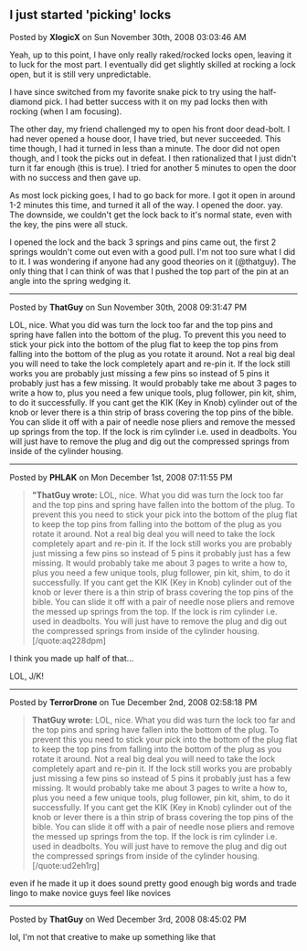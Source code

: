 ## I just started 'picking' locks
Posted by **XlogicX** on Sun November 30th, 2008 03:03:46 AM

Yeah, up to this point, I have only really raked/rocked locks open, leaving it
to luck for the most  part. I eventually did get slightly skilled at rocking a
lock open, but it is still very unpredictable.

I have since switched from my favorite snake pick to try using the half-diamond
pick. I had better success with it on my pad locks then with rocking (when I am
focusing).

The other day, my friend challenged my to open his front door dead-bolt. I had
never opened a house door, I have tried, but never succeeded. This time though,
I had it turned in less than a minute. The door did not open though, and I took
the picks out in defeat. I then rationalized that I just didn't turn it far
enough (this is true). I tried for another 5 minutes to open the door with no
success and then gave up.

As most lock picking goes, I had to go back for more. I got it open in around
1-2 minutes this time, and turned it all of the way. I opened the door. yay. The
downside, we couldn't get the lock back to it's normal state, even with the key,
the pins were all stuck.

I opened the lock and the back 3 springs and pins came out, the first 2 springs
wouldn't come out even with a good pull. I'm not too sure what I did to it. I
was wondering if anyone had any good theories on it (@thatguy). The only thing
that I can think of was that I pushed the top part of the pin at an angle into
the spring wedging it.

--------------------------------------------------------------------------------

Posted by **ThatGuy** on Sun November 30th, 2008 09:31:47 PM

LOL, nice. What you did was turn the lock too far and the top pins and spring
have fallen into the bottom of the plug. To prevent this you need to stick your
pick into the bottom of the plug flat to keep the top pins from falling into the
bottom of the plug as you rotate it around. Not a real big deal you will need to
take the lock completely apart and re-pin it. If the lock still works you are
probably just missing a few pins so instead of 5 pins it probably just has a few
missing. It would probably take me about 3 pages to write a how to, plus you
need a few  unique tools, plug follower,  pin kit, shim, to do it successfully.
If you cant get the KIK (Key in Knob) cylinder out of the knob or lever there is
a thin strip of brass covering the top pins of the bible. You can slide it off
with a pair of needle nose pliers and remove the messed up springs from the top.
If the lock is rim cylinder i.e. used in deadbolts. You will just have to remove
the plug and dig out the compressed springs from inside of the cylinder housing.

--------------------------------------------------------------------------------

Posted by **PHLAK** on Mon December 1st, 2008 07:11:55 PM

> **"ThatGuy wrote:**
> LOL, nice. What you did was turn the lock too far and the top pins and spring
> have fallen into the bottom of the plug. To prevent this you need to stick
> your pick into the bottom of the plug flat to keep the top pins from falling
> into the bottom of the plug as you rotate it around. Not a real big deal you
> will need to take the lock completely apart and re-pin it. If the lock still
> works you are probably just missing a few pins so instead of 5 pins it
> probably just has a few missing. It would probably take me about 3 pages to
> write a how to, plus you need a few  unique tools, plug follower,  pin kit,
> shim, to do it successfully. If you cant get the KIK (Key in Knob) cylinder
> out of the knob or lever there is a thin strip of brass covering the top pins
> of the bible. You can slide it off with a pair of needle nose pliers and
> remove the messed up springs from the top. If the lock is rim cylinder i.e.
> used in deadbolts. You will just have to remove the plug and dig out the
> compressed springs from inside of the cylinder housing.[/quote:aq228dpm]

I think you made up half of that...

LOL, J/K!

--------------------------------------------------------------------------------

Posted by **TerrorDrone** on Tue December 2nd, 2008 02:58:18 PM

> **ThatGuy wrote:**
> LOL, nice. What you did was turn the lock too far and the top pins and spring
> have fallen into the bottom of the plug. To prevent this you need to stick
> your pick into the bottom of the plug flat to keep the top pins from falling
> into the bottom of the plug as you rotate it around. Not a real big deal you
> will need to take the lock completely apart and re-pin it. If the lock still
> works you are probably just missing a few pins so instead of 5 pins it
> probably just has a few missing. It would probably take me about 3 pages to
> write a how to, plus you need a few  unique tools, plug follower,  pin kit,
> shim, to do it successfully. If you cant get the KIK (Key in Knob) cylinder
> out of the knob or lever there is a thin strip of brass covering the top pins
> of the bible. You can slide it off with a pair of needle nose pliers and
> remove the messed up springs from the top. If the lock is rim cylinder i.e.
> used in deadbolts. You will just have to remove the plug and dig out the
> compressed springs from inside of the cylinder housing.[/quote:ud2eh1rg]

even if he made it up it does sound pretty good enough big words and trade lingo
to make novice guys feel like novices

--------------------------------------------------------------------------------

Posted by **ThatGuy** on Wed December 3rd, 2008 08:45:02 PM

lol, I'm not that creative to make up something like that
